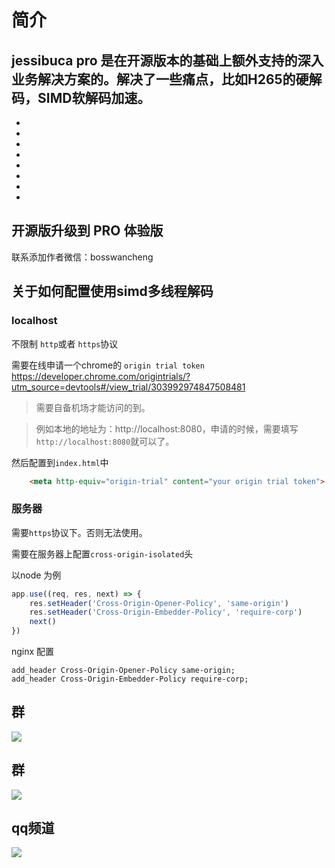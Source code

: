 
# 简介
jessibuca pro 是在开源版本的基础上额外支持的深入业务解决方案的。解决了一些痛点，比如H265的硬解码，SIMD软解码加速。
-
-
-
-
-
-
-
-
-
<Rice/>


## 开源版升级到 PRO 体验版

联系添加作者微信：bosswancheng



## 关于如何配置使用simd多线程解码



### localhost

不限制 `http`或者 `https`协议

需要在线申请一个chrome的 `origin trial token`
https://developer.chrome.com/origintrials/?utm_source=devtools#/view_trial/303992974847508481

> 需要自备机场才能访问的到。

> 例如本地的地址为：http://localhost:8080，申请的时候，需要填写`http://localhost:8080`就可以了。

然后配置到`index.html`中

```html
    <meta http-equiv="origin-trial" content="your origin trial token">
```

### 服务器

需要`https`协议下。否则无法使用。

需要在服务器上配置`cross-origin-isolated`头


以node 为例
```js
app.use((req, res, next) => {
    res.setHeader('Cross-Origin-Opener-Policy', 'same-origin')
    res.setHeader('Cross-Origin-Embedder-Policy', 'require-corp')
    next()
})
```

nginx 配置

```nginx
add_header Cross-Origin-Opener-Policy same-origin;
add_header Cross-Origin-Embedder-Policy require-corp;
```
## 群

<img src="/public/qrcode.jpeg">

## 群
<img src="/public/qrcode-qw.jpeg">

## qq频道
<img src="/public/qq-qrcode.jpg">
